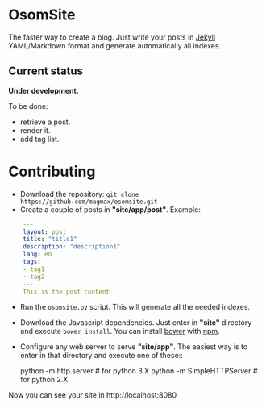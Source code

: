 # OsomSite

The faster way to create a blog. Just write your posts in [Jekyll] YAML/Markdown format and generate automatically all indexes. 


## Current status

**Under development.**

To be done:

- retrieve a post.
- render it.
- add tag list.


# Contributing

- Download the repository: `git clone https://github.com/magmax/osomsite.git`
- Create a couple of posts in **"site/app/post"**. Example:

```yaml
    ---
    layout: post
    title: "title1"
    description: "description1"
    lang: en
    tags:
    - tag1
    - tag2
    ---
    This is the post content
```

- Run the `osomsite.py` script. This will generate all the needed indexes.
- Download the Javascript dependencies. Just enter in **"site"** directory and execute `bower install`. You can install [bower] with [npm].
- Configure any web server to serve **"site/app"**. The easiest way is to enter in that directory and execute one of these::

    python -m http.server      # for python 3.X
    python -m SimpleHTTPServer # for python 2.X

Now you can see your site in http://localhost:8080



[Jekyll]: http://jekyllrb.com/
[bower]: http://bower.io/
[npm]: https://www.npmjs.org/
